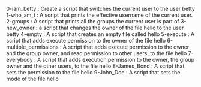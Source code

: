 0-iam_betty : Create a script that switches the current user to the user betty
1-who_am_i : A script that prints the effective username of the current user.
2-groups : A script that prints all the groups the current user is part of
3-new_owner : a script that changes the owner of the file hello to the user betty
4-empty : A script that creates an empty file called hello
5-execute : A script that adds execute permission to the owner of the file hello
6-multiple_permissions : A script that adds execute permission to the owner and the group owner, and read permission to other users, to the file hello
7-everybody : A script that adds execution permission to the owner, the group owner and the other users, to the file hello
8-James_Bond : A script that sets the permission to the file hello
9-John_Doe : A script that sets the mode of the file hello

